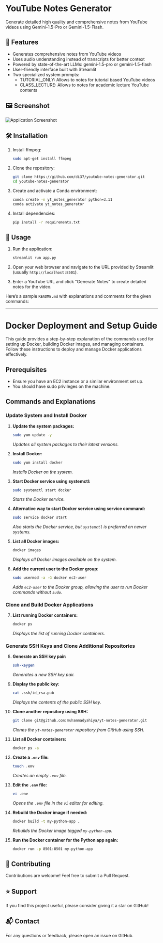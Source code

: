 # YouTube Notes Generator

Generate detailed high quality and comprehensive notes from YouTube videos using Gemini-1.5-Pro or Gemini-1.5-Flash.

## 🚀 Features

- Generates comprehensive notes from YouTube videos
- Uses audio understanding instead of transcripts for better context
- Powered by state-of-the-art LLMs: gemini-1.5-pro or gemini-1.5-flash
- User-friendly interface built with Streamlit
- Two specialized system prompts:
   - TUTORIAL_ONLY: Allows to notes for tutorial based YouTube videos
   - CLASS_LECTURE: Allows to notes for academic lecture YouTube contents

## 🖼️ Screenshot

![Application Screenshot](screenshots/sample.png)

## 🛠️ Installation

1. Install ffmpeg:
   
   ```bash
   sudo apt-get install ffmpeg
   ```

2. Clone the repository:

   ```bash
   git clone https://github.com/di37/youtube-notes-generator.git
   cd youtube-notes-generator
   ```

3. Create and activate a Conda environment:

   ```bash
   conda create -n yt_notes_generator python=3.11
   conda activate yt_notes_generator
   ```

4. Install dependencies:
   ```bash
   pip install -r requirements.txt
   ```

## 🚀 Usage

1. Run the application:

   ```bash
   streamlit run app.py
   ```

2. Open your web browser and navigate to the URL provided by Streamlit (usually `http://localhost:8501`).

3. Enter a YouTube URL and click "Generate Notes" to create detailed notes for the video.


Here’s a sample `README.md` with explanations and comments for the given commands:

---

# Docker Deployment and Setup Guide

This guide provides a step-by-step explanation of the commands used for setting up Docker, building Docker images, and managing containers. Follow these instructions to deploy and manage Docker applications effectively.

## Prerequisites

- Ensure you have an EC2 instance or a similar environment set up.
- You should have sudo privileges on the machine.

## Commands and Explanations

### Update System and Install Docker

1. **Update the system packages:**

   ```bash
   sudo yum update -y
   ```

   *Updates all system packages to their latest versions.*

2. **Install Docker:**

   ```bash
   sudo yum install docker
   ```

   *Installs Docker on the system.*

3. **Start Docker service using systemctl:**

   ```bash
   sudo systemctl start docker
   ```

   *Starts the Docker service.*

4. **Alternative way to start Docker service using service command:**

   ```bash
   sudo service docker start
   ```

   *Also starts the Docker service, but `systemctl` is preferred on newer systems.*

5. **List all Docker images:**

   ```bash
   docker images
   ```

   *Displays all Docker images available on the system.*

6. **Add the current user to the Docker group:**

   ```bash
   sudo usermod -a -G docker ec2-user
   ```

   *Adds `ec2-user` to the Docker group, allowing the user to run Docker commands without `sudo`.*

### Clone and Build Docker Applications

    

7. **List running Docker containers:**

    ```bash
    docker ps
    ```

    *Displays the list of running Docker containers.*

### Generate SSH Keys and Clone Additional Repositories

8. **Generate an SSH key pair:**

    ```bash
    ssh-keygen
    ```

    *Generates a new SSH key pair.*

9. **Display the public key:**

    ```bash
    cat .ssh/id_rsa.pub
    ```

    *Displays the contents of the public SSH key.*

10. **Clone another repository using SSH:**

    ```bash
    git clone git@github.com:muhammadyahiya/yt-notes-generator.git
    ```

    *Clones the `yt-notes-generator` repository from GitHub using SSH.*



11. **List all Docker containers:**

    ```bash
    docker ps -a
    ```

12. **Create a `.env` file:**

    ```bash
    touch .env
    ```

    *Creates an empty `.env` file.*

13. **Edit the `.env` file:**

    ```bash
    vi .env
    ```

    *Opens the `.env` file in the `vi` editor for editing.*

14. **Rebuild the Docker image if needed:**

    ```bash
    docker build -t my-python-app .
    ```

    *Rebuilds the Docker image tagged `my-python-app`.*

15. **Run the Docker container for the Python app again:**

    ```bash
    docker run -p 8501:8501 my-python-app
    ```



## 🤝 Contributing

Contributions are welcome! Feel free to submit a Pull Request.

## ⭐ Support

If you find this project useful, please consider giving it a star on GitHub!

## 📬 Contact

For any questions or feedback, please open an issue on GitHub.
